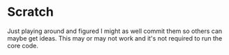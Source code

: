 # Scratch

Just playing around and figured I might as well commit them so others can maybe get ideas. This may or may not work and it's not required to run the core code.
